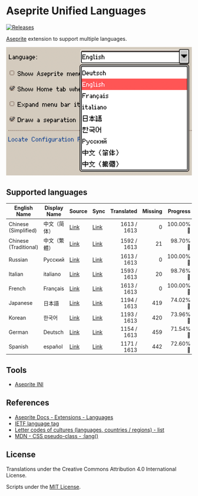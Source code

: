 # Aseprite Unified Languages

[![Releases](https://img.shields.io/github/v/release/aseprite-quest/aseprite-unified-languages)](https://github.com/aseprite-quest/aseprite-unified-languages/releases)

[Aseprite](https://github.com/aseprite/aseprite) extension to support multiple languages.

![screenshot](docs/screenshot.png)

## Supported languages

| English Name | Display Name | Source | Sync | Translated | Missing | Progress |
|---|---|---|---|---:|---:|---:|
| Chinese (Simplified) | 中文（简体） | [Link](https://github.com/aseprite-quest/aseprite-language-chinese-simplified) | [Link](https://github.com/aseprite-quest/aseprite-language-chinese-simplified) | 1613 / 1613 | 0 | 100.00% 🚩 |
| Chinese (Traditional) | 中文（繁體） | [Link](https://github.com/5idereal/Aseprite-Traditional-Chinese-Translation) | [Link](https://github.com/aseprite-quest/aseprite-language-chinese-traditional) | 1592 / 1613 | 21 | 98.70% 🚧 |
| Russian | Русский | [Link](https://github.com/lufog/aseprite-language-russian) | [Link](https://github.com/aseprite-quest/aseprite-language-russian) | 1613 / 1613 | 0 | 100.00% 🚩 |
| Italian | italiano | [Link](https://github.com/FabianoIlCapo/aseprite_italian) | [Link](https://github.com/aseprite-quest/aseprite-language-italian) | 1593 / 1613 | 20 | 98.76% 🚧 |
| French | Français | [Link](https://github.com/boubl/Aseprite-French-Translation) | [Link](https://github.com/aseprite-quest/aseprite-language-french) | 1613 / 1613 | 0 | 100.00% 🚩 |
| Japanese | 日本語 | [Link](https://github.com/aseprite-quest/aseprite-language-japanese) | [Link](https://github.com/aseprite-quest/aseprite-language-japanese) | 1194 / 1613 | 419 | 74.02% 🚧 |
| Korean | 한국어 | [Link](https://github.com/ImBada/Aseprite-Korean) | [Link](https://github.com/aseprite-quest/aseprite-language-korean) | 1193 / 1613 | 420 | 73.96% 🚧 |
| German | Deutsch | [Link](https://github.com/dotheflopboy/Aseprite-German-Translation) | [Link](https://github.com/aseprite-quest/aseprite-language-german) | 1154 / 1613 | 459 | 71.54% 🚧 |
| Spanish | español | [Link](https://github.com/raxdraws/aseprite-spanish) | [Link](https://github.com/aseprite-quest/aseprite-language-spanish) | 1171 / 1613 | 442 | 72.60% 🚧 |

## Tools

- [Aseprite INI](https://github.com/aseprite-quest/aseprite-ini)

## References

- [Aseprite Docs - Extensions - Languages](https://aseprite.org/docs/extensions/languages)
- [IETF language tag](https://en.wikipedia.org/wiki/IETF_language_tag)
- [Letter codes of cultures (languages, countries / regions) - list](https://www.venea.net/web/culture_code)
- [MDN - CSS pseudo-class - :lang()](https://developer.mozilla.org/en-US/docs/Web/CSS/:lang)

## License

Translations under the Creative Commons Attribution 4.0 International License.

Scripts under the [MIT License](LICENSE).
